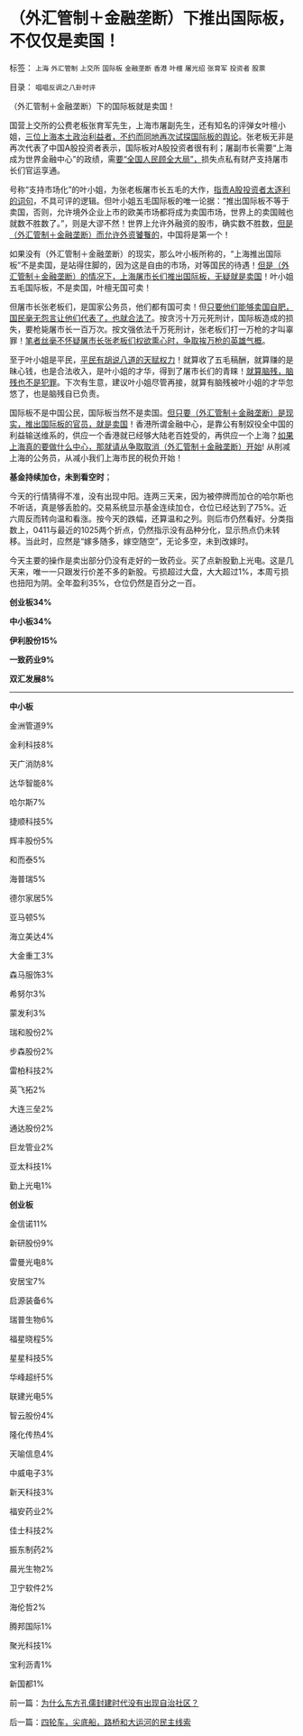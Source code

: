 # （外汇管制＋金融垄断）下推出国际板，不仅仅是卖国！

标签： `上海` `外汇管制` `上交所` `国际板` `金融垄断` `香港` `叶檀` `屠光绍` `张育军` `投资者` `股票` 

目录： `唱唱反调之八卦时评`

（外汇管制＋金融垄断）下的国际板就是卖国！

国营上交所的公费老板张育军先生，上海市屠副先生，还有知名的评弹女叶檀小姐，[三位上海本土政治利益者，不约而同地再次试探国际板的舆论](../../../2011/6/20/管理层应反思为“A股机构化”而妖魔化散户.md)。张老板无非是再次代表了中国A股投资者表示，国际板对A股投资者很有利；屠副市长需要“上海成为世界金融中心”的政绩，需[要“全国人民顾全大局”，](http://darthvad.blog.sohu.com/163261543.html)损失点私有财产支持屠市长们官运享通。

号称“支持市场化”的叶小姐，为张老板屠市长五毛的大作，[指责A股投资者太逐利的词句](../../../2010/11/12/凭什么说“通胀无牛市”？.md)，不具可评的逻辑。但叶小姐五毛国际板的唯一论据：“推出国际板不等于卖国，否则，允许境外企业上市的欧美市场都将成为卖国市场，世界上的卖国贼也就数不胜数了。”，则是大谬不然！世界上允许外融资的股市，确实数不胜数，[但是（外汇管制＋金融垄断）而允许外资饕餮的](../../../2011/6/15/国际板推动RMB国际化的骗局.md)，中国将是第一个！

如果没有（外汇管制＋金融垄断）的现实，那么叶小板所称的，“上海推出国际板”不是卖国，是站得住脚的，因为这是自由的市场，对等国民的待遇！[但是（外汇管制＋金融垄断）的情况下，上海屠市长们推出国际板，无疑就是卖国](../../../2011/5/16/人民币国际板逻辑后果和利益动机.md)！叶小姐五毛国际板，不是卖国，叶檀无国可卖！

但屠市长张老板们，是国家公务员，他们都有国可卖！但[只要他们能够卖国自肥，国民毫无怨言让他们代表了，也就合法了](../../../2011/5/25/人民币国际板“圈了钱，带不走”.md)。按贪污十万元死刑计，国际板造成的损失，要枪毙屠市长一百万次。按文强依法千万死刑计，张老板们打一万枪的才叫辜罪！[笔者丝毫不怀疑屠市长张老板们权欲熏心时，争取挨万枪的英雄气概](../../../2011/5/23/尚主席向国际板开放国企待遇.md)。

至于叶小姐是平民，[平民有胡说八道的天赋权力](../../../2010/11/30/王局长强调“依法”的精神应充分肯定.md)！就算收了五毛稿酬，就算赚的是昧心钱，也是合法收入，是叶小姐的才华，得到了屠市长们的青睐！[就算脑残，脑残也不是犯罪](../../../2010/12/7/脑残救济税不合理.md)。下次有生意，建议叶小姐尽管再接，就算有脑残被叶小姐的才华忽悠了，也是脑残自已负责。

国际板不是中国公民，国际板当然不是卖国。[但只要（外汇管制＋金融垄断）是现实，推出国际板的官员，就是卖国](../../../2011/5/25/人民币国际板是“藏富于外，藏汇于外”.md)！香港所谓金融中心，是靠公有制奴役全中国的利益输送维系的，供应一个香港就已经够大陆老百姓受的，再供应一个上海？[如果上海真的要做什么中心，那就请从争取取消（外汇管制＋金融垄断）开始](../../../2011/5/12/CDR的人民币国际板也是该死的.md)!
从削减上海的公务员，从减小我们上海市民的税负开始！

**基金持续加仓，未到看空时**；

今天的行情猜得不准，没有出现中阳。连两三天来，因为被停牌而加仓的哈尔斯也不听话，真是够丢脸的。交易系统显示基金连续加仓，仓位已经达到了75%。近六周反而转向温和看涨。按今天的跌幅，还算温和之列。则后市仍然看好。分类指数上，0411与最近的1025两个折点，仍然指示没有品种分化，显示热点仍未转移。当此时，应然是“嫁多随多，嫁空随空”，无论多空，未到改嫁时。

今天主要的操作是卖出部分仍没有走好的一致药业。买了点新股勤上光电。这是几天来，唯一一只跟发行价差不多的新股。亏损超过大盘，大大超过1%，本周亏损也扭阳为阴。全年盈利35%，仓位仍然是百分之一百。

**创业板34%**

**中小板34%**

**伊利股份15%**

**一致药业9%**

**双汇发展8%**

****

**中小板**

金洲管道9%

金利科技8%

天广消防8%

达华智能8%

哈尔斯7%

捷顺科技5%

辉丰股份5%

和而泰5%

海普瑞5%

德尔家居5%

亚马顿5%

海立美达4%

大金重工3%

森马服饰3%

希努尔3%

蒙发利3%

瑞和股份2%

步森股份2%

雷柏科技2%

英飞拓2%

大连三垒2%

通达股份2%

巨龙管业2%

亚太科技1%

勤上光电1%



**创业板**

金信诺11%

新研股份9%

雷曼光电8%

安居宝7%

启源装备6%

瑞普生物6%

福星晓程5%

星星科技5%

华峰超纤5%

联建光电5%

智云股份4%

隆化传热4%

天喻信息4%

中威电子3%

新天科技3%

福安药业2%

佳士科技2%

振东制药2%

晨光生物2%

卫宁软件2%

海伦哲2%

腾邦国际1%

聚光科技1%

宝利沥青1%

新国都1%



前一篇：[为什么东方孔儒封建时代没有出现自治社区？](../../../2011/11/25/为什么东方孔儒封建时代没有出现自治社区？.md)

后一篇：[四轮车，尖底船，路桥和大运河的民主线索](../../../2011/11/26/四轮车，尖底船，路桥和大运河的民主线索.md)